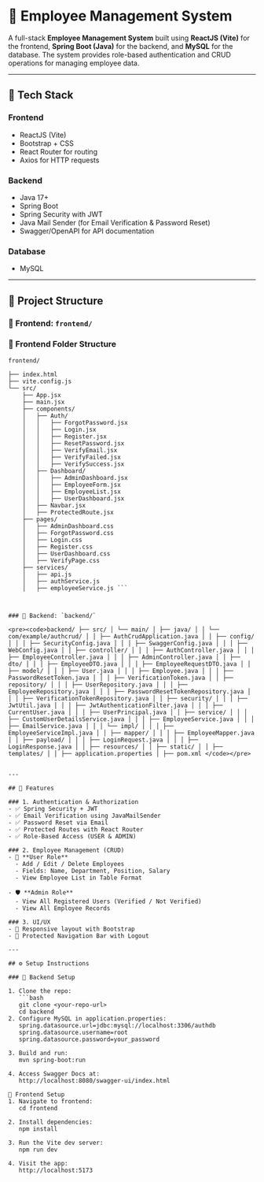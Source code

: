 # 💼 Employee Management System

A full-stack **Employee Management System** built using **ReactJS (Vite)** for the frontend, **Spring Boot (Java)** for the backend, and **MySQL** for the database. The system provides role-based authentication and CRUD operations for managing employee data.

---

## 🚀 Tech Stack

### Frontend
- ReactJS (Vite)
- Bootstrap + CSS
- React Router for routing
- Axios for HTTP requests

### Backend
- Java 17+
- Spring Boot
- Spring Security with JWT
- Java Mail Sender (for Email Verification & Password Reset)
- Swagger/OpenAPI for API documentation

### Database
- MySQL

---

## 📁 Project Structure

### 🔹 Frontend: `frontend/`

### 📁 Frontend Folder Structure

```text
frontend/

├── index.html
├── vite.config.js
└── src/
    ├── App.jsx
    ├── main.jsx
    ├── components/
    │   ├── Auth/
    │   │   ├── ForgotPassword.jsx
    │   │   ├── Login.jsx
    │   │   ├── Register.jsx
    │   │   ├── ResetPassword.jsx
    │   │   ├── VerifyEmail.jsx
    │   │   ├── VerifyFailed.jsx
    │   │   ├── VerifySuccess.jsx
    │   ├── Dashboard/
    │   │   ├── AdminDashboard.jsx
    │   │   ├── EmployeeForm.jsx
    │   │   ├── EmployeeList.jsx
    │   │   ├── UserDashboard.jsx
    │   ├── Navbar.jsx
    │   ├── ProtectedRoute.jsx
    ├── pages/
    │   ├── AdminDashboard.css
    │   ├── ForgotPassword.css
    │   ├── Login.css
    │   ├── Register.css
    │   ├── UserDashboard.css
    │   ├── VerifyPage.css
    ├── services/
    │   ├── api.js
    │   ├── authService.js
    │   ├── employeeService.js ```



### 🔹 Backend: `backend/`

<pre><code>backend/ ├── src/ │ └── main/ │ ├── java/ │ │ └── com/example/authcrud/ │ │ ├── AuthCrudApplication.java │ │ ├── config/ │ │ │ ├── SecurityConfig.java │ │ │ ├── SwaggerConfig.java │ │ │ ├── WebConfig.java │ │ ├── controller/ │ │ │ ├── AuthController.java │ │ │ ├── EmployeeController.java │ │ │ ├── AdminController.java │ │ ├── dto/ │ │ │ ├── EmployeeDTO.java │ │ │ ├── EmployeeRequestDTO.java │ │ ├── model/ │ │ │ ├── User.java │ │ │ ├── Employee.java │ │ │ ├── PasswordResetToken.java │ │ │ ├── VerificationToken.java │ │ ├── repository/ │ │ │ ├── UserRepository.java │ │ │ ├── EmployeeRepository.java │ │ │ ├── PasswordResetTokenRepository.java │ │ │ ├── VerificationTokenRepository.java │ │ ├── security/ │ │ │ ├── JwtUtil.java │ │ │ ├── JwtAuthenticationFilter.java │ │ │ ├── CurrentUser.java │ │ │ ├── UserPrincipal.java │ │ ├── service/ │ │ │ ├── CustomUserDetailsService.java │ │ │ ├── EmployeeService.java │ │ │ ├── EmailService.java │ │ │ └── impl/ │ │ │ ├── EmployeeServiceImpl.java │ │ ├── mapper/ │ │ │ ├── EmployeeMapper.java │ │ ├── payload/ │ │ │ ├── LoginRequest.java │ │ │ ├── LoginResponse.java │ │ ├── resources/ │ │ ├── static/ │ │ ├── templates/ │ │ ├── application.properties │ ├── pom.xml </code></pre>


---

## 🔐 Features

### 1. Authentication & Authorization
- ✅ Spring Security + JWT
- ✅ Email Verification using JavaMailSender
- ✅ Password Reset via Email
- ✅ Protected Routes with React Router
- ✅ Role-Based Access (USER & ADMIN)

### 2. Employee Management (CRUD)
- 👤 **User Role**
  - Add / Edit / Delete Employees
  - Fields: Name, Department, Position, Salary
  - View Employee List in Table Format

- 🛡 **Admin Role**
  - View All Registered Users (Verified / Not Verified)
  - View All Employee Records

### 3. UI/UX
- 🔹 Responsive layout with Bootstrap
- 🔹 Protected Navigation Bar with Logout

---

## ⚙️ Setup Instructions

### 🔧 Backend Setup

1. Clone the repo:
   ```bash
   git clone <your-repo-url>
   cd backend
2. Configure MySQL in application.properties:
   spring.datasource.url=jdbc:mysql://localhost:3306/authdb
   spring.datasource.username=root
   spring.datasource.password=your_password

3. Build and run:
   mvn spring-boot:run

4. Access Swagger Docs at:
   http://localhost:8080/swagger-ui/index.html

🔧 Frontend Setup
1. Navigate to frontend:
   cd frontend

2. Install dependencies:
   npm install
   
3. Run the Vite dev server:
   npm run dev

4. Visit the app:
   http://localhost:5173
